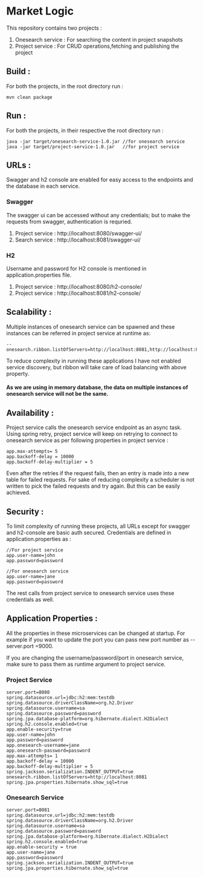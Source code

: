 # Market Logic
This repository contains two projects :
1. Onesearch service : For searching the content in project snapshots
2. Project service : For CRUD operations,fetching and publishing the project

## Build : 
For both the projects, in the root directory run :
```
mvn clean package
```

## Run :
For both the projects, in their respective the root directory run :
```
java -jar target/onesearch-service-1.0.jar //for onesearch service
java -jar target/project-service-1.0.jar   //for project service
```
## URLs :
Swagger and h2 console are enabled for easy access to the endpoints and the database in each service.
### Swagger
The swagger ui can be accessed without any credentials; but to make the requests from swagger, authentication is requried.
1. Project service : http://localhost:8080/swagger-ui/
2. Search service : http://localhost:8081/swagger-ui/

### H2
Username and password for H2 console is mentioned in application.properties file.
1. Project service : http://localhost:8080/h2-console/
2. Project service : http://localhost:8081/h2-console/

## Scalability :
Multiple instances of onesearch service can be spawned and these instances can be referred in project service at runtime as:
```
--onesearch.ribbon.listOfServers=http://localhost:8081,http://localhost:8082
```
To reduce complexity in running these applications I have not enabled service discovery, but ribbon will take care of load balancing with above property.
#### As we are using in memory database, the data on multiple instances of onesearch service will not be the same.

## Availability : 
Project service calls the onesearch service endpoint as an async task. Using spring retry, project service will keep on retrying to connect to onesearch service as per following properties in project service :
```
app.max-attempts= 5
app.backoff-delay = 10000
app.backoff-delay-multiplier = 5
```
Even after the retries if the request fails, then an entry is made into a new table for failed requests. For sake of reducing complexity a scheduler is not written to pick the failed requests and try again. But this can be easily achieved.

## Security : 
To limit complexity of running these projects, all URLs except for swagger and h2-console are basic auth secured. Credentials are defined in application.properties as : 
```
//For project service
app.user-name=john
app.password=password

//For onesearch service
app.user-name=jane
app.password=password
```
The rest calls from project service to onesearch service uses these credentials as well.

## Application Properties :
All the properties in these microservices can be changed at startup. For example if you want to update the port you can pass new port number as --server.port =9000.

If you are changing the username/password/port in onesearch service, make sure to pass them as runtime argument to project service.

### Project Service
```
server.port=8080
spring.datasource.url=jdbc:h2:mem:testdb
spring.datasource.driverClassName=org.h2.Driver
spring.datasource.username=sa
spring.datasource.password=password
spring.jpa.database-platform=org.hibernate.dialect.H2Dialect
spring.h2.console.enabled=true
app.enable-security=true
app.user-name=john
app.password=password
app.onesearch-username=jane
app.onesearch-password=password
app.max-attempts= 1
app.backoff-delay = 10000
app.backoff-delay-multiplier = 5
spring.jackson.serialization.INDENT_OUTPUT=true
onesearch.ribbon.listOfServers=http://localhost:8081
spring.jpa.properties.hibernate.show_sql=true
```
### Onesearch Service
```
server.port=8081
spring.datasource.url=jdbc:h2:mem:testdb
spring.datasource.driverClassName=org.h2.Driver
spring.datasource.username=sa
spring.datasource.password=password
spring.jpa.database-platform=org.hibernate.dialect.H2Dialect
spring.h2.console.enabled=true
app.enable-security = true
app.user-name=jane
app.password=password
spring.jackson.serialization.INDENT_OUTPUT=true
spring.jpa.properties.hibernate.show_sql=true
```